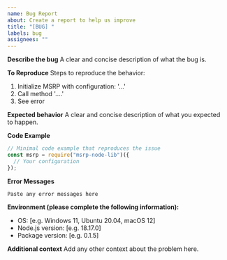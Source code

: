 ```yaml
---
name: Bug Report
about: Create a report to help us improve
title: "[BUG] "
labels: bug
assignees: ""
---
```


**Describe the bug**
A clear and concise description of what the bug is.

**To Reproduce**
Steps to reproduce the behavior:

1. Initialize MSRP with configuration: '...'
2. Call method '....'
3. See error

**Expected behavior**
A clear and concise description of what you expected to happen.

**Code Example**

```javascript
// Minimal code example that reproduces the issue
const msrp = require("msrp-node-lib")({
  // Your configuration
});
```

**Error Messages**

```
Paste any error messages here
```

**Environment (please complete the following information):**

- OS: [e.g. Windows 11, Ubuntu 20.04, macOS 12]
- Node.js version: [e.g. 18.17.0]
- Package version: [e.g. 0.1.5]

**Additional context**
Add any other context about the problem here.
